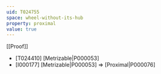 ```yaml
---
uid: T024755
space: wheel-without-its-hub
property: proximal
value: true
---
```

[[Proof]]

* [T024410] [Metrizable|P000053]
* [I000177] [Metrizable|P000053] => [Proximal|P000076]


